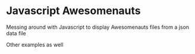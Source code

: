 # Javascript Awesomenauts

Messing around with Javascript to display Awesomenauts files from a json data file

Other examples as well